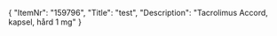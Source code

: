 {
  "ItemNr": "159796",
  "Title": "test",
  "Description": "Tacrolimus Accord, kapsel, hård 1 mg"
}